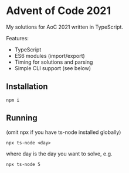# Advent of Code 2021

My solutions for AoC 2021 written in TypeScript.

Features:

- TypeScript
- ES6 modules (import/export)
- Timing for solutions and parsing
- Simple CLI support (see below)

## Installation

`npm i`

## Running

(omit npx if you have ts-node installed globally)

`npx ts-node <day>`

where day is the day you want to solve, e.g.

`npx ts-node 5`
